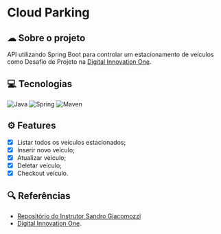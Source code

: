 # Cloud Parking

## ☁ Sobre o projeto
API utilizando Spring Boot para controlar um estacionamento de veículos como Desafio de Projeto na [Digital Innovation One](https://www.dio.me/).

## 💻 Tecnologias
![Java](https://img.shields.io/badge/Java-000?style=for-the-badge&logo=java&logoColor=7520FF)
![Spring](https://img.shields.io/badge/Spring-000?style=for-the-badge&logo=spring&logoColor=7520FF)
![Maven](https://img.shields.io/badge/Maven-000?style=for-the-badge&logo=apache-maven&logoColor=7520FF)

## ⚙ Features
- [x] Listar todos os veículos estacionados;
- [x] Inserir novo veículo;
- [x] Atualizar veículo;
- [x] Deletar veículo;
- [x] Checkout veículo.

## 🔍 Referências
- [Repositório do Instrutor Sandro Giacomozzi](https://github.com/sandrogiacom/cloud-parking)
- [Digital Innovation One](https://www.dio.me/).
